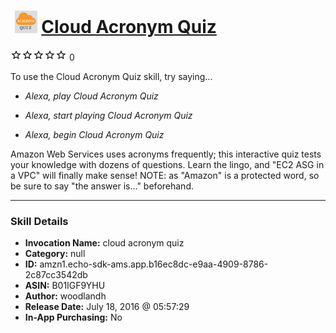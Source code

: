 # &nbsp;<img src="skill_icon" alt="Cloud Acronym Quiz icon" width="36"> [Cloud Acronym Quiz](http://alexa.amazon.com/#skills/amzn1.echo-sdk-ams.app.b16ec8dc-e9aa-4909-8786-2c87cc3542db)
![0 stars](../../images/ic_star_border_black_18dp_1x.png)![0 stars](../../images/ic_star_border_black_18dp_1x.png)![0 stars](../../images/ic_star_border_black_18dp_1x.png)![0 stars](../../images/ic_star_border_black_18dp_1x.png)![0 stars](../../images/ic_star_border_black_18dp_1x.png) 0

To use the Cloud Acronym Quiz skill, try saying...

* *Alexa, play Cloud Acronym Quiz*

* *Alexa, start playing Cloud Acronym Quiz*

* *Alexa, begin Cloud Acronym Quiz*

Amazon Web Services uses acronyms frequently; this interactive quiz tests your knowledge with dozens of questions. Learn the lingo, and "EC2 ASG in a VPC" will finally make sense!
NOTE: as "Amazon" is a protected word, so be sure to say "the answer is..." beforehand.

***

### Skill Details

* **Invocation Name:** cloud acronym quiz
* **Category:** null
* **ID:** amzn1.echo-sdk-ams.app.b16ec8dc-e9aa-4909-8786-2c87cc3542db
* **ASIN:** B01IGF9YHU
* **Author:** woodlandh
* **Release Date:** July 18, 2016 @ 05:57:29
* **In-App Purchasing:** No

